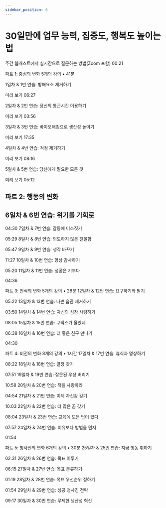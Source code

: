 ```yaml
---
sidebar_position: 6
---
```


# 30일만에 업무 능력, 집중도, 행복도 높이는 법


주간 웹캐스트에서 실시간으로 질문하는 방법(Zoom 포함)
00:21

파트 1: 중심의 변화
5개의 강의 • 41분

1일차 & 1번 연습: 방해요소 제거하기


미리 보기
06:27

2일차 & 2번 연습: 당신의 통근시간 이용하기


미리 보기
03:56

3일차 & 3번 연습: 바이오해킹으로 생산성 높이기


미리 보기
17:35

4일차 & 4번 연습: 걱정 제거하기


미리 보기
08:16

5일차 & 5번 연습: 당신에게 필요한 모든 것


미리 보기
05:12

## 파트 2: 행동의 변화

## 6일차 & 6번 연습: 위기를 기회로  



04:30
7일차 & 7번 연습: 갈등에 미소짓기

05:29
8일차 & 8번 연습: 의도하지 않은 친절함

05:47
9일차 & 9번 연습: 생각 바꾸기

11:27
10일차 & 10번 연습: 항상 감사하기

05:20
11일차 & 11번 연습: 성공은 기부다

04:36

파트 3: 인식의 변화
5개의 강의 • 28분
12일차 & 12번 연습: 요구하기와 받기

05:22
13일차 & 13번 연습: 나쁜 습관 제거하기

03:50
14일차 & 14번 연습: 자신의 심장 사랑하기

08:05
15일차 & 15번 연습: 쿠팩스가 옳았네

06:38
16일차 & 16번 연습: 더 좋은 친구 만나기

04:30

파트 4: 비전의 변화
8개의 강의 • 1시간
17일차 & 17번 연습: 휴식과 명상하기

08:22
18일차 & 18번 연습: 열정 찾기

07:51
19일차 & 19번 연습: 잘못된 우상 버리기

10:58
20일차 & 20번 연습: 적을 사랑하라

04:54
21일차 & 21번 연습: 이제 자신감 갖기

10:03
22일차 & 22번 연습: 더 많은 꿈 갖기

08:04
23일차 & 23번 연습: 교육에 모든 답이 있다.

07:57
24일차 & 24번 연습: 이유보다 방법을 먼저

01:54

파트 5: 청사진의 변화
6개의 강의 • 30분
25일차 & 25번 연습: 지금 행동 취하기

02:31
26일차 & 26번 연습: 목표 이루기

06:15
27일차 & 27번 연습: 목표 분류하기

01:19
28일차 & 28번 연습: 목표 우선순위 정하기

01:54
29일차 & 29번 연습: 성공 청사진 전략

09:17
30일차 & 30번 연습: 무제한 생산성 혁신

